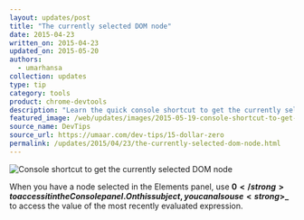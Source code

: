 ```yaml
---
layout: updates/post
title: "The currently selected DOM node"
date: 2015-04-23
written_on: 2015-04-23
updated_on: 2015-05-20
authors:
  - umarhansa
collection: updates
type: tip
category: tools
product: chrome-devtools
description: "Learn the quick console shortcut to get the currently selected DOM node."
featured_image: /web/updates/images/2015-05-19-console-shortcut-to-get-the-currently-selected-dom-node/dollar-zero.gif
source_name: DevTips
source_url: https://umaar.com/dev-tips/15-dollar-zero
permalink: /updates/2015/04/23/the-currently-selected-dom-node.html
---
```

<img src="/web/updates/images/2015-05-19-console-shortcut-to-get-the-currently-selected-dom-node/dollar-zero.gif" alt="Console shortcut to get the currently selected DOM node">

When you have a node selected in the Elements panel, use <strong>$0</strong> to access it in the Console panel. On this subject, you can also use <strong>$_</strong> to access the value of the most recently evaluated expression.
